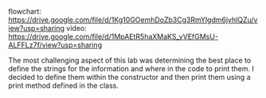flowchart: https://drive.google.com/file/d/1Kg10GOemhDoZb3Cg3RmYlgdm6jyhlQZu/view?usp=sharing
video: https://drive.google.com/file/d/1MpAEtR5haXMaKS_vVEfGMsU-ALFFLz7f/view?usp=sharing

The most challenging aspect of this lab was determining the best place to define the strings for the information and where in the code to print them. I decided to define them within the constructor and then print them using a print method defined in the class.
